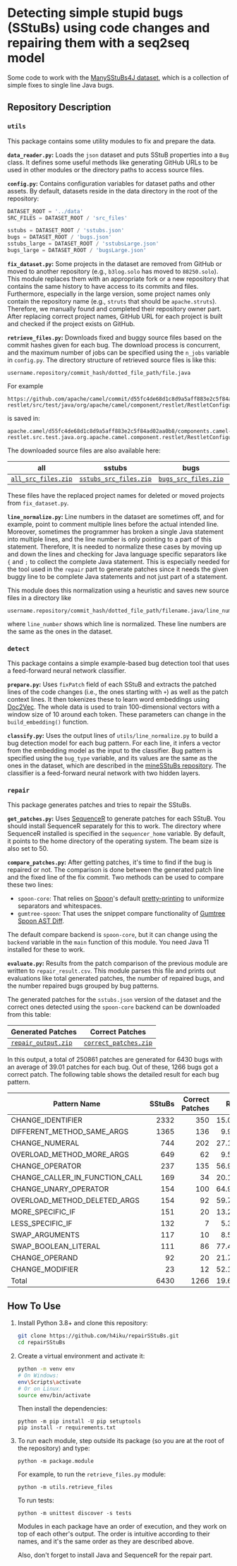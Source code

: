 # Detecting simple stupid bugs (SStuBs) using code changes and repairing them with a seq2seq model

Some code to work with the [ManySStuBs4J dataset](https://doi.org/10.5281/zenodo.3653444), which is a collection of simple fixes to single line Java bugs.

## Repository Description

### `utils`

This package contains some utility modules to fix and prepare the data.

**`data_reader.py`:**
Loads the `json` dataset and puts SStuB properties into a `Bug` class. It defines some useful methods like generating GitHub URLs to be used in other modules or the directory paths to access source files.

**`config.py`:**
Contains configuration variables for dataset paths and other assets. By default, datasets reside in the data directory in the root of the repository:

```python
DATASET_ROOT = '../data'
SRC_FILES = DATASET_ROOT / 'src_files'

sstubs = DATASET_ROOT / 'sstubs.json'
bugs = DATASET_ROOT / 'bugs.json'
sstubs_large = DATASET_ROOT / 'sstubsLarge.json'
bugs_large = DATASET_ROOT / 'bugsLarge.json'
```

**`fix_dataset.py`:**
Some projects in the dataset are removed from GitHub or moved to another repository (e.g., `b3log.solo` has moved to `88250.solo`). This module replaces them with an appropriate fork or a new repository that contains the same history to have access to its commits and files. Furthermore, especially in the large version, some project names only contain the repository name (e.g., `struts` that should be `apache.struts`). Therefore, we manually found and completed their repository owner part. After replacing correct project names, GitHub URL for each project is built and checked if the project exists on GitHub.

**`retrieve_files.py`:**
Downloads fixed and buggy source files based on the commit hashes given for each bug. The download process is concurrent, and the maximum number of jobs can be specified using the `n_jobs` variable in `config.py`. The directory structure of retrieved source files is like this:

```
username.repository/commit_hash/dotted_file_path/file.java
```

For example

```
https://github.com/apache/camel/commit/d55fc4de68d1c8d9a5aff883e2c5f84ad02aa0b8/components/camel-restlet/src/test/java/org/apache/camel/component/restlet/RestletConfigurationTest.java
```

is saved in:

```
apache.camel/d55fc4de68d1c8d9a5aff883e2c5f84ad02aa0b8/components.camel-restlet.src.test.java.org.apache.camel.component.restlet/RestletConfigurationTest.java
```

The downloaded source files are also available here:

| all | sstubs | bugs | sstubsLarge | bugsLarge |
|-----|--------|------|-------------|-----------|
[`all_src_files.zip`](https://www.mediafire.com/file/q68ejrted7hfxtq/all_src_files.zip/file) | [`sstubs_src_files.zip`](https://www.mediafire.com/file/ry8zs6u14bdl4dp/sstubs_src_files.zip/file) | [`bugs_src_files.zip`](https://www.mediafire.com/file/8933v6lyig3zhb7/bugs_src_files.zip/file) | [`sstubsLarge_src_files.zip`](https://www.mediafire.com/file/6y3fziwvof3nucp/sstubsLarge_src_files.zip/file) | [`bugsLarge_src_files.zip`](https://www.mediafire.com/file/66ekj086uit5dk4/bugsLarge_src_files.zip/file) |

These files have the replaced project names for deleted or moved projects from `fix_dataset.py`.

**`line_normalize.py`:**
Line numbers in the dataset are sometimes off, and for example, point to comment multiple lines before the actual intended line. Moreover, sometimes the programmer has broken a single Java statement into multiple lines, and the line number is only pointing to a part of this statement. Therefore, It is needed to normalize these cases by moving up and down the lines and checking for Java language specific separators like `{` and `;` to collect the complete Java statement. This is especially needed for the tool used in the `repair` part to generate patches since it needs the given buggy line to be complete Java statements and not just part of a statement.

This module does this normalization using a heuristic and saves new source files in a directory like

```
username.repository/commit_hash/dotted_file_path/filename.java/line_number
```

where `line_number` shows which line is normalized. These line numbers are the same as the ones in the dataset.


### `detect`

This package contains a simple example-based bug detection tool that uses a feed-forward neural network classifier.

**`prepare.py`:**
Uses `fixPatch` field of each SStuB and extracts the patched lines of the code changes (i.e., the ones starting with `+`) as well as the patch context lines. It then tokenizes these to learn word embeddings using [Doc2Vec](https://radimrehurek.com/gensim_3.8.3/models/doc2vec.html). The whole data is used to train 100-dimensional vectors with a window size of 10 around each token. These parameters can change in the `build_embedding()` function.

**`classify.py`:**
Uses the output lines of `utils/line_normalize.py` to build a bug detection model for each bug pattern. For each line, it infers a vector from the embedding model as the input to the classifier. Bug pattern is specified using the ‍`bug_type` variable, and its values are the same as the ones in the dataset, which are described in the [mineSStuBs repository](https://github.com/mast-group/mineSStuBs). The classifier is a feed-forward neural network with two hidden layers.


### `repair`

This package generates patches and tries to repair the SStuBs.

**`get_patches.py`:**
Uses [SequenceR](https://github.com/KTH/chai) to generate patches for each SStuB. You should install SequenceR separately for this to work. The directory where SequenceR installed is specified in the `sequencer_home` variable. By default, it points to the home directory of the operating system. The beam size is also set to 50.

**`compare_patches.py`:**
After getting patches, it's time to find if the bug is repaired or not. The comparison is done between the generated patch line and the fixed line of the fix commit. Two methods can be used to compare these two lines:

- `spoon-core`: That relies on [Spoon](https://spoon.gforge.inria.fr/)'s default [pretty-printing](https://spoon.gforge.inria.fr/custom-pretty-printing.html) to uniformize separators and whitespaces.
- `gumtree-spoon`: That uses the snippet compare functionality of [Gumtree Spoon AST Diff](https://github.com/SpoonLabs/gumtree-spoon-ast-diff/).

The default compare backend is `spoon-core`, but it can change using the `backend` variable in the `main` function of this module. You need Java 11 installed for these to work.

**`evaluate.py`:**
Results from the patch comparison of the previous module are written to `repair_result.csv`. This module parses this file and prints out evaluations like total generated patches, the number of repaired bugs, and the number repaired bugs grouped by bug patterns.

The generated patches for the `sstubs.json` version of the dataset and the correct ones detected using the `spoon-core` backend can be downloaded from this table:

| Generated Patches | Correct Patches |
|-------------------|-----------------|
| [`repair_output.zip`](https://www.mediafire.com/file/jd9byxt3qcxy7bu/repair_output.zip/file) | [`correct_patches.zip`](https://www.mediafire.com/file/m6qfoukssknuhvi/correct_patches.zip/file) |

In this output, a total of 250861 patches are generated for 6430 bugs with an average of 39.01 patches for each bug. Out of these, 1266 bugs got a correct patch. The following table shows the detailed result for each bug pattern.

|         Pattern Name         |SStuBs|Correct Patches| Ratio |
|------------------------------|-----:|--------------:|------:|
|CHANGE_IDENTIFIER             |  2332|            350| 15.01%|
|DIFFERENT_METHOD_SAME_ARGS    |  1365|            136| 9.96% |
|CHANGE_NUMERAL                |   744|            202| 27.15%|
|OVERLOAD_METHOD_MORE_ARGS     |   649|             62| 9.55% |
|CHANGE_OPERATOR               |   237|            135| 56.96%|
|CHANGE_CALLER_IN_FUNCTION_CALL|   169|             34| 20.12%|
|CHANGE_UNARY_OPERATOR         |   154|            100| 64.94%|
|OVERLOAD_METHOD_DELETED_ARGS  |   154|             92| 59.74%|
|MORE_SPECIFIC_IF              |   151|             20| 13.25%|
|LESS_SPECIFIC_IF              |   132|              7| 5.30% |
|SWAP_ARGUMENTS                |   117|             10| 8.55% |
|SWAP_BOOLEAN_LITERAL          |   111|             86| 77.48%|
|CHANGE_OPERAND                |    92|             20| 21.74%|
|CHANGE_MODIFIER               |    23|             12| 52.17%|
|Total                         |  6430|           1266| 19.69%|


## How To Use

1. Install Python 3.8+ and clone this repository:

    ```bash
    git clone https://github.com/h4iku/repairSStuBs.git
    cd repairSStuBs
    ```

2. Create a virtual environment and activate it:

    ```bash
    python -m venv env
    # On Windows:
    env\Scripts\activate
    # Or on Linux:
    source env/bin/activate
    ```

    Then install the dependencies:

    ```
    python -m pip install -U pip setuptools
    pip install -r requirements.txt
    ```

3. To run each module, step outside its package (so you are at the root of the repository) and type:

    ```
    python -m package.module
    ```

    For example, to run the `retrieve_files.py` module:

    ```
    python -m utils.retrieve_files
    ```

    To run tests:

    ```
    python -m unittest discover -s tests
    ```

    Modules in each package have an order of execution, and they work on top of each other's output. The order is intuitive according to their names, and it's the same order as they are described above.

    Also, don't forget to install Java and SequenceR for the repair part.

